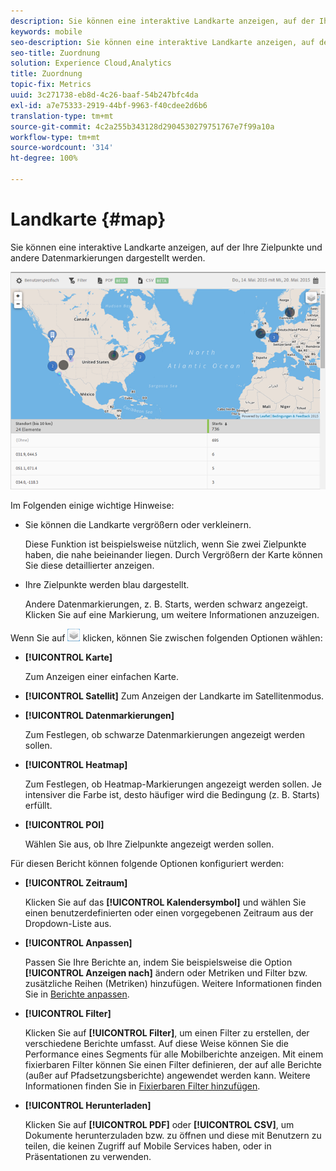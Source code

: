```yaml
---
description: Sie können eine interaktive Landkarte anzeigen, auf der Ihre Zielpunkte und andere Datenmarkierungen dargestellt werden.
keywords: mobile
seo-description: Sie können eine interaktive Landkarte anzeigen, auf der Ihre Zielpunkte und andere Datenmarkierungen dargestellt werden.
seo-title: Zuordnung
solution: Experience Cloud,Analytics
title: Zuordnung
topic-fix: Metrics
uuid: 3c271738-eb8d-4c26-baaf-54b247bfc4da
exl-id: a7e75333-2919-44bf-9963-f40cdee2d6b6
translation-type: tm+mt
source-git-commit: 4c2a255b343128d2904530279751767e7f99a10a
workflow-type: tm+mt
source-wordcount: '314'
ht-degree: 100%

---
```


# Landkarte {#map}

Sie können eine interaktive Landkarte anzeigen, auf der Ihre Zielpunkte und andere Datenmarkierungen dargestellt werden.

![](assets/map.png)

Im Folgenden einige wichtige Hinweise:

* Sie können die Landkarte vergrößern oder verkleinern.

   Diese Funktion ist beispielsweise nützlich, wenn Sie zwei Zielpunkte haben, die nahe beieinander liegen. Durch Vergrößern der Karte können Sie diese detaillierter anzeigen.
* Ihre Zielpunkte werden blau dargestellt.

   Andere Datenmarkierungen, z. B. Starts, werden schwarz angezeigt. Klicken Sie auf eine Markierung, um weitere Informationen anzuzeigen.

Wenn Sie auf ![Ebenen](assets/map_layers.png) klicken, können Sie zwischen folgenden Optionen wählen:

* **[!UICONTROL Karte]**

   Zum Anzeigen einer einfachen Karte.

* **[!UICONTROL Satellit]**
Zum Anzeigen der Landkarte im Satellitenmodus.

* **[!UICONTROL Datenmarkierungen]**

   Zum Festlegen, ob schwarze Datenmarkierungen angezeigt werden sollen.

* **[!UICONTROL Heatmap]**

   Zum Festlegen, ob Heatmap-Markierungen angezeigt werden sollen. Je intensiver die Farbe ist, desto häufiger wird die Bedingung (z. B. Starts) erfüllt.

* **[!UICONTROL POI]**

   Wählen Sie aus, ob Ihre Zielpunkte angezeigt werden sollen.

Für diesen Bericht können folgende Optionen konfiguriert werden:

* **[!UICONTROL Zeitraum]**

   Klicken Sie auf das **[!UICONTROL Kalendersymbol]** und wählen Sie einen benutzerdefinierten oder einen vorgegebenen Zeitraum aus der Dropdown-Liste aus.

* **[!UICONTROL Anpassen]**

   Passen Sie Ihre Berichte an, indem Sie beispielsweise die Option **[!UICONTROL Anzeigen nach]** ändern oder Metriken und Filter bzw. zusätzliche Reihen (Metriken) hinzufügen. Weitere Informationen finden Sie in [Berichte anpassen](/help/using/usage/reports-customize/t-reports-customize.md).

* **[!UICONTROL Filter]**

   Klicken Sie auf **[!UICONTROL Filter]**, um einen Filter zu erstellen, der verschiedene Berichte umfasst. Auf diese Weise können Sie die Performance eines Segments für alle Mobilberichte anzeigen. Mit einem fixierbaren Filter können Sie einen Filter definieren, der auf alle Berichte (außer auf Pfadsetzungsberichte) angewendet werden kann. Weitere Informationen finden Sie in [Fixierbaren Filter hinzufügen](/help/using/usage/reports-customize/t-sticky-filter.md).

* **[!UICONTROL Herunterladen]**

   Klicken Sie auf **[!UICONTROL PDF]** oder **[!UICONTROL CSV]**, um Dokumente herunterzuladen bzw. zu öffnen und diese mit Benutzern zu teilen, die keinen Zugriff auf Mobile Services haben, oder in Präsentationen zu verwenden.
